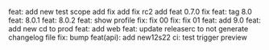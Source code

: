 feat: add new
test scope
add fix
add fix rc2
add feat 0.7.0
fix
feat: tag 8.0
feat: 8.0.1
feat: 8.0.2
feat: show profile
fix: fix 00
fix: fix 01
feat: add 9.0
feat: add new cd to prod
feat: add web
feat: update releaserc to not generate changelog file
fix:
bump
feat(api): add new12s22
ci: test trigger preview